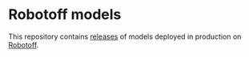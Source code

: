 # Robotoff models

This repository contains [releases](https://github.com/openfoodfacts/robotoff-models/releases) of models deployed in production on [Robotoff](https://github.com/openfoodfacts/robotoff).

